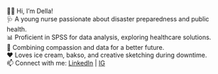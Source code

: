👩‍⚕️ Hi, I’m Della!  
🩺 A young nurse passionate about disaster preparedness and public health.  
📊 Proficient in SPSS for data analysis, exploring healthcare solutions.  
🌱 Combining compassion and data for a better future.  
❤️ Loves ice cream, bakso, and creative sketching during downtime.  
📫 Connect with me: [LinkedIn](https://id.linkedin.com/in/della-julia-sari-7b701b324) | [IG](https://www.instagram.com/thv_djs/profilecard/?igsh=MWN5MGM4aGoeTcxd==)
<!---
delljutet/delljutet is a ✨ special ✨ repository because its `README.md` (this file) appears on your GitHub profile.
You can click the Preview link to take a look at your changes.
--->
